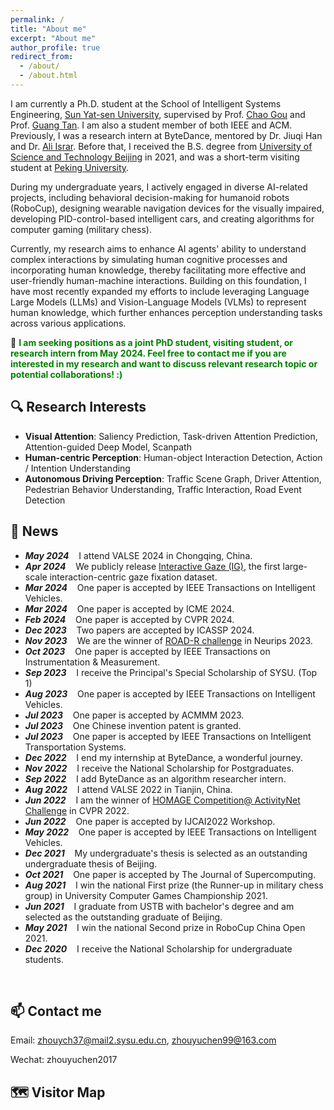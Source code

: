 ```yaml
---
permalink: /
title: "About me"
excerpt: "About me"
author_profile: true
redirect_from: 
  - /about/
  - /about.html
---
```


I am currently a Ph.D. student at the School of Intelligent Systems Engineering, [Sun Yat-sen University](https://www.sysu.edu.cn/), supervised by Prof. [Chao Gou](https://chaogou.github.io/) and Prof. [Guang Tan](https://ise.sysu.edu.cn/teacher/teacher01/1354976.htm). I am also a student member of both IEEE and ACM. Previously, I was a research intern at ByteDance, mentored by Dr. Jiuqi Han and Dr. [Ali Israr](https://scholar.google.com/citations?hl=en&user=lo4v844AAAAJ).
Before that, I received the B.S. degree from [University of Science and Technology Beijing](https://www.ustb.edu.cn/) in 2021, and was a short-term visiting student at [Peking University](https://www.pku.edu.cn/).

During my undergraduate years, I actively engaged in diverse AI-related projects, including behavioral decision-making for humanoid robots (RoboCup), designing wearable navigation devices for the visually impaired, developing PID-control-based intelligent cars, and creating algorithms for computer gaming (military chess).

<!-- Currently, my research is centered on computer vision and machine learning.
Specifically, I am exploring how to enhancing deep learning models by incorporating human empirical knowledge and mimicking human cognitive processes. The goal is to empower intelligent machines to have human-like cognitive and reasoning abilities in complex interaction scenarios.  I look forward to doing interesting and meaningful scientific research.
Currently, I am more focused on computer vision research, especially on scene understanding for autonomous driving, including driver attention prediction, pedestrian intention prediction, traffic interaction, traffic scene graph, and so on. Meanwhile, I also pay attention to human-object interaction, scene graph generation, video understanding, and other tasks of natural scene understanding. I look forward to doing interesting and meaningful scientific research.-->

Currently, my research aims to enhance AI agents' ability to understand complex interactions by simulating human cognitive processes and incorporating human knowledge, thereby facilitating more effective and user-friendly human-machine interactions.
Building on this foundation, I have most recently expanded my efforts to include leveraging Language Large Models (LLMs) and Vision-Language Models (VLMs) to represent human knowledge, which further enhances perception understanding tasks across various applications.


📣 **<font color=green>I am seeking positions as a joint PhD student, visiting student, or research intern from May 2024. Feel free to contact me if you are interested in my research and want to discuss relevant research topic or potential collaborations! :)</font>**


🔍 Research Interests
------
- **Visual Attention**: Saliency Prediction, Task-driven Attention Prediction, Attention-guided Deep Model, Scanpath
- **Human-centric Perception**: Human-object Interaction Detection, Action / Intention Understanding
- **Autonomous Driving Perception**: Traffic Scene Graph, Driver Attention, Pedestrian Behavior Understanding, Traffic Interaction, Road Event Detection


🌟 News
------
* ***May 2024*** $~~$ I attend VALSE 2024 in Chongqing, China.
* ***Apr  2024*** $~~$ We publicly release [Interactive Gaze (IG)](https://yuchen2199.github.io/Interactive-Gaze/), the first large-scale interaction-centric gaze fixation dataset.
* ***Mar  2024*** $~~$ One paper is accepted by IEEE Transactions on Intelligent Vehicles.
* ***Mar  2024*** $~~$ One paper is accepted by ICME 2024.
* ***Feb  2024*** $~~$ One paper is accepted by CVPR 2024.
* ***Dec  2023*** $~~$ Two papers are accepted by ICASSP 2024.
* ***Nov  2023*** $~~$ We are the winner of [ROAD-R challenge](https://sites.google.com/view/road-r/winners) in Neurips 2023. 
* ***Oct  2023*** $~~$ One paper is accepted by IEEE Transactions on Instrumentation & Measurement.
* ***Sep  2023*** $~~$ I receive the Principal's Special Scholarship of SYSU. (Top 1)
* ***Aug 2023*** $~~$ One paper is accepted by IEEE Transactions on Intelligent Vehicles.
* ***Jul  2023*** $~~$ One paper is accepted by ACMMM 2023.
* ***Jul  2023*** $~~$ One Chinese invention patent is granted.
* ***Jul  2023*** $~~$ One paper is accepted by IEEE Transactions on Intelligent Transportation Systems.
* ***Dec  2022*** $~~$ I end my internship at ByteDance, a wonderful journey.
* ***Nov 2022*** $~~$ I receive the National Scholarship for Postgraduates.
* ***Sep  2022*** $~~$ I add ByteDance as an algorithm researcher intern.
* ***Aug 2022*** $~~$ I attend VALSE 2022 in Tianjin, China.
* ***Jun  2022*** $~~$ I am the winner of [HOMAGE Competition@ ActivityNet Challenge](https://www.youtube.com/watch?v=KK3SPK6iueE) in CVPR 2022.
* ***Jun  2022*** $~~$ One paper is accepted by IJCAI2022 Workshop.
* ***May 2022*** $~~$ One paper is accepted by IEEE Transactions on Intelligent Vehicles.
* ***Dec  2021*** $~~$ My undergraduate's thesis is selected as an outstanding undergraduate thesis of Beijing. 
* ***Oct  2021*** $~~$ One paper is accepted by The Journal of Supercomputing.
* ***Aug 2021*** $~~$ I win the national First prize (the Runner-up in military chess group) in University Computer Games Championship 2021.
* ***Jun  2021*** $~~$ I graduate from USTB with bachelor's degree and 
am selected as the outstanding graduate of Beijing.
* ***May 2021*** $~~$ I win the national Second prize in RoboCup China Open 2021.
* ***Dec 2020*** $~~$ I receive the National Scholarship for undergraduate students.
<br>

📫 Contact me
------
Email: zhouych37@mail2.sysu.edu.cn, zhouyuchen99@163.com

Wechat: zhouyuchen2017

🗺️ Visitor Map
------
<script type="text/javascript" src="//rf.revolvermaps.com/0/0/8.js?i=586n95ssjyp&amp;m=2&amp;c=ff0000&amp;cr1=ffffff&amp;f=arial&amp;l=33" async="async"></script>

